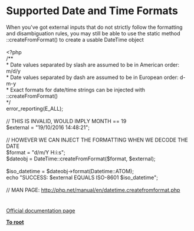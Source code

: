 # Supported Date and Time Formats




<div class="phpcode"><span class="html">
When you&apos;ve got external inputs that do not strictly follow the formatting and disambiguation rules, you may still be able to use the static method ::createFromFormat() to create a usable DateTime object<br><br><span class="default">&lt;?php <br></span><span class="comment">/**<br> * Date values separated by slash are assumed to be in American order: m/d/y<br> * Date values separated by dash are assumed to be in European order: d-m-y<br> * Exact formats for date/time strings can be injected with ::createFromFormat()<br> */<br></span><span class="default">error_reporting</span><span class="keyword">(</span><span class="default">E_ALL</span><span class="keyword">);<br><br></span><span class="comment">// THIS IS INVALID, WOULD IMPLY MONTH == 19<br></span><span class="default">$external </span><span class="keyword">= </span><span class="string">&quot;19/10/2016 14:48:21&quot;</span><span class="keyword">;<br><br></span><span class="comment">// HOWEVER WE CAN INJECT THE FORMATTING WHEN WE DECODE THE DATE<br></span><span class="default">$format </span><span class="keyword">= </span><span class="string">&quot;d/m/Y H:i:s&quot;</span><span class="keyword">;<br></span><span class="default">$dateobj </span><span class="keyword">= </span><span class="default">DateTime</span><span class="keyword">::</span><span class="default">createFromFormat</span><span class="keyword">(</span><span class="default">$format</span><span class="keyword">, </span><span class="default">$external</span><span class="keyword">);<br><br></span><span class="default">$iso_datetime </span><span class="keyword">= </span><span class="default">$dateobj</span><span class="keyword">-&gt;</span><span class="default">format</span><span class="keyword">(</span><span class="default">Datetime</span><span class="keyword">::</span><span class="default">ATOM</span><span class="keyword">);<br>echo </span><span class="string">&quot;SUCCESS: </span><span class="default">$external</span><span class="string"> EQUALS ISO-8601 </span><span class="default">$iso_datetime</span><span class="string">&quot;</span><span class="keyword">;<br><br></span><span class="comment">// MAN PAGE: <a href="http://php.net/manual/en/datetime.createfromformat.php" rel="nofollow" target="_blank">http://php.net/manual/en/datetime.createfromformat.php</a></span>
</span>
</div>
  

#

[Official documentation page](https://www.php.net/manual/en/datetime.formats.php)

**[To root](/README.md)**